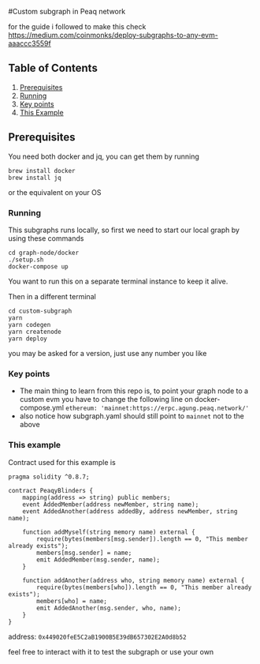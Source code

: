 #Custom subgraph in Peaq network

for the guide i followed to make this check https://medium.com/coinmonks/deploy-subgraphs-to-any-evm-aaaccc3559f

## Table of Contents
1. [Prerequisites](#prerequisites)
2. [Running](#running)
3. [Key points](#key-points)
4. [This Example](#this-example)


## Prerequisites 
You need both docker and jq, you can get them by running
```
brew install docker
brew install jq
```
or the equivalent on your OS

### Running

This subgraphs runs locally, so first we need to start our local graph by using these commands
```
cd graph-node/docker
./setup.sh
docker-compose up
```
You want to run this on a separate terminal instance to keep it alive.

Then in a different terminal 
```
cd custom-subgraph
yarn
yarn codegen
yarn createnode
yarn deploy
```
you may be asked for a version, just use any number you like

### Key points

* The main thing to learn from this repo is, to point your graph node to a custom evm you have to change the following line on docker-compose.yml
  `ethereum: 'mainnet:https://erpc.agung.peaq.network/'`
* also notice how subgraph.yaml should still point to `mainnet` not to the above


### This example 
Contract used for this example is 
```
pragma solidity ^0.8.7; 

contract PeaqyBlinders {
    mapping(address => string) public members;
    event AddedMember(address newMember, string name);
    event AddedAnother(address addedBy, address newMember, string name);

    function addMyself(string memory name) external {
        require(bytes(members[msg.sender]).length == 0, "This member already exists");
        members[msg.sender] = name;
        emit AddedMember(msg.sender, name);
    }

    function addAnother(address who, string memory name) external {
        require(bytes(members[who]).length == 0, "This member already exists");
        members[who] = name;
        emit AddedAnother(msg.sender, who, name);
    }
}
```

address: `0x449020feE5C2aB1900B5E39dB657302E2A0d8b52`

feel free to interact with it to test the subgraph or use your own